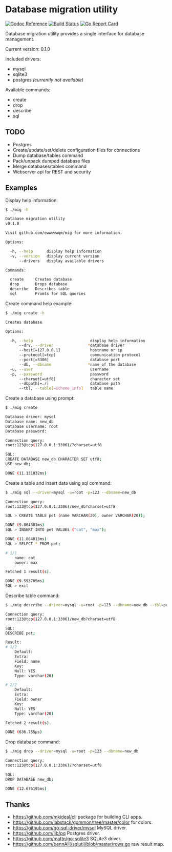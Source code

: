 # Database migration utility

[![Godoc Reference][godoc-img]][godoc]
[![Build Status][ci-img]][ci]
[![Go Report Card][goreportcard-img]][goreportcard]

Database migration utility provides a single interface for database management.

Current version: 0.1.0

Included drivers:
* mysql
* sqlite3
* postgres *(currently not available)*

Available commands:
* create
* drop
* describe
* sql

## TODO
* Postgres
* Create/update/set/delete configuration files for connections
* Dump database/tables command
* Pack/unpack dumped database files
* Merge databases/tables command
* Webserver api for REST and security

## Examples

Display help information:

```sh
$ ./mig -h

Database migration utility
v0.1.0

Visit github.com/ewwwwwqm/mig for more information.

Options:

  -h, --help      display help information
  -v, --version   display current version
      --drivers   display available drivers

Commands:

  create     Creates database
  drop       Drops database
  describe   Describes table
  sql        Promts for SQL queries
```

Create command help example:

```sh
$ ./mig create -h

Creates database

Options:

  -h, --help                         display help information
      --drv, --driver               *database driver
      --host[=127.0.0.1]             hostname or ip
      --protocol[=tcp]               communication protocol
      --port[=3306]                  database port
      --db, --dbname                *name of the database
  -u, --user                         username
  -p, --password                     password
      --charset[=utf8]               character set
      --dbpath[=./]                  database path
      --tbl, --table[=scheme_info]   table name
```

Create a database using prompt:

```sh
$ ./mig create

Database driver: mysql
Database name: new_db
Database username: root
Database password:

Connection query:
root:123@tcp(127.0.0.1:3306)/?charset=utf8

SQL:
CREATE DATABASE new_db CHARACTER SET utf8;
USE new_db;

DONE (11.131832ms)
```

Create a table and insert data using sql command:

```sh
$ ./mig sql --driver=mysql -u=root -p=123 --dbname=new_db

Connection query:
root:123@tcp(127.0.0.1:3306)/new_db?charset=utf8

SQL > CREATE TABLE pet (name VARCHAR(20), owner VARCHAR(20));

DONE (9.864381ms)
SQL > INSERT INTO pet VALUES ("cat", "max");

DONE (11.864013ms)
SQL > SELECT * FROM pet;

# 1/1
	name: cat
	owner: max

Fetched 1 result(s).

DONE (9.593785ms)
SQL > exit
```

Describe table command:
```sh
$ ./mig describe --driver=mysql -u=root -p=123 --dbname=new_db --tbl=pet

Connection query:
root:123@tcp(127.0.0.1:3306)/new_db?charset=utf8

SQL:
DESCRIBE pet;

Result:
# 1/2
	Default:
	Extra:
	Field: name
	Key:
	Null: YES
	Type: varchar(20)

# 2/2
	Default:
	Extra:
	Field: owner
	Key:
	Null: YES
	Type: varchar(20)

Fetched 2 result(s).

DONE (636.755µs)
```

Drop database command:

```sh
$ ./mig drop --driver=mysql -u=root -p=123 --dbname=new_db

Connection query:
root:123@tcp(127.0.0.1:3306)/?charset=utf8

SQL:
DROP DATABASE new_db;

DONE (12.676195ms)
```

## Thanks
* https://github.com/mkideal/cli package for building CLI apps.
* https://github.com/labstack/gommon/tree/master/color for colors.
* https://github.com/go-sql-driver/mysql MySQL driver.
* https://github.com/lib/pq Postgres driver.
* https://github.com/mattn/go-sqlite3 SQLite3 driver.
* https://github.com/bennAH/sqlutil/blob/master/rows.go raw result map.

[godoc]: http://godoc.org/github.com/ewwwwwqm/mig
[godoc-img]: https://godoc.org/github.com/ewwwwwqm/mig?status.svg
[ci-img]: https://travis-ci.org/ewwwwwqm/mig.svg?branch=master
[cov-img]: https://coveralls.io/repos/github/ewwwwwqm/migbadge.svg?branch=master
[ci]: https://travis-ci.org/ewwwwwqm/mig
[cov]: https://coveralls.io/github/ewwwwwqm/mig?branch=master
[goreportcard-img]: https://goreportcard.com/badge/github.com/ewwwwwqm/mig?etag=1
[goreportcard]: https://goreportcard.com/report/github.com/ewwwwwqm/mig
